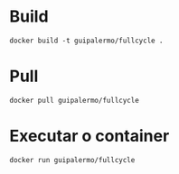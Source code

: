 # Build 
```
docker build -t guipalermo/fullcycle .
```

# Pull 
```
docker pull guipalermo/fullcycle
```

# Executar o container
```
docker run guipalermo/fullcycle
```